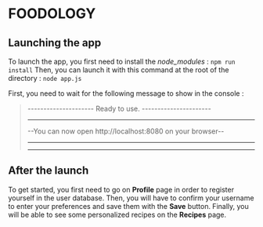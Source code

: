 # FOODOLOGY
## Launching the app

To launch the app, you first need to install the *node_modules* : `npm run install`
Then, you can launch it with this command at the root of the directory : `node app.js`

First, you need to wait for the following message to show in the console :
>--------------------- Ready to use. ----------------------
>--                                                      --
>--You can now open http://localhost:8080 on your browser--
>--                                                      --
>----------------------------------------------------------

## After the launch

To get started, you first need to go on **Profile** page in order to register yourself in the user database.
Then, you will have to confirm your username to enter your preferences and save them with the **Save** button.
Finally, you will be able to see some personalized recipes on the **Recipes** page.